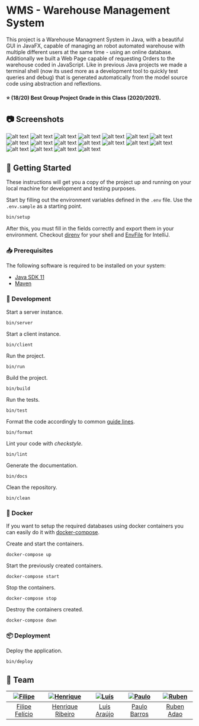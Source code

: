 [filipe]: https://github.com/feliciofilipe
[filipe-pic]: https://github.com/feliciofilipe.png?size=120
[luis]: https://github.com/LAraujo7
[luis-pic]: https://github.com/LAraujo7.png?size=120
[henrique]: https://github.com/henriq350
[henrique-pic]: https://github.com/henriq350.png?size=120
[paulo]: https://github.com/JohnBarros21
[paulo-pic]: https://github.com/JohnBarros21.png?size=120
[ruben]: https://github.com/rubenadao
[ruben-pic]: https://github.com/rubenadao.png?size=120

# WMS - Warehouse Management System

This project is a Warehouse Managment System in Java, with a beautiful GUI in JavaFX, capable of managing an robot automated warehouse with multiple different users at the same time - using an online database. Additionally we built a Web Page capable of requesting Orders to the warehouse coded in JavaScript. Like in previous Java projects we made a terminal shell (now its used more as a development tool to quickly test queries and debug) that is generated automatically from the model source code using abstraction and reflextions.

#### :star: (18/20) Best Group Project Grade in this Class (2020/2021).

## :camera: Screenshots

![alt text](https://github.com/feliciofilipe/university/raw/master/3rd/1st/DSS/wms/screenshots/0.png "Screenshot")
![alt text](https://github.com/feliciofilipe/university/raw/master/3rd/1st/DSS/wms/screenshots/1.png "Screenshot")
![alt text](https://github.com/feliciofilipe/university/raw/master/3rd/1st/DSS/wms/screenshots/2.png "Screenshot")
![alt text](https://github.com/feliciofilipe/university/raw/master/3rd/1st/DSS/wms/screenshots/3.png "Screenshot")
![alt text](https://github.com/feliciofilipe/university/raw/master/3rd/1st/DSS/wms/screenshots/4.png "Screenshot")
![alt text](https://github.com/feliciofilipe/university/raw/master/3rd/1st/DSS/wms/screenshots/5.png "Screenshot")
![alt text](https://github.com/feliciofilipe/university/raw/master/3rd/1st/DSS/wms/screenshots/6.png "Screenshot")
![alt text](https://github.com/feliciofilipe/university/raw/master/3rd/1st/DSS/wms/screenshots/7.png "Screenshot")
![alt text](https://github.com/feliciofilipe/university/raw/master/3rd/1st/DSS/wms/screenshots/8.png "Screenshot")
![alt text](https://github.com/feliciofilipe/university/raw/master/3rd/1st/DSS/wms/screenshots/9.png "Screenshot")
![alt text](https://github.com/feliciofilipe/university/raw/master/3rd/1st/DSS/wms/screenshots/10.png "Screenshot")
![alt text](https://github.com/feliciofilipe/university/raw/master/3rd/1st/DSS/wms/screenshots/12.png "Screenshot")
![alt text](https://github.com/feliciofilipe/university/raw/master/3rd/1st/DSS/wms/screenshots/13.png "Screenshot")
![alt text](https://github.com/feliciofilipe/university/raw/master/3rd/1st/DSS/wms/screenshots/14.png "Screenshot")
![alt text](https://github.com/feliciofilipe/university/raw/master/3rd/1st/DSS/wms/screenshots/15.png "Screenshot")
![alt text](https://github.com/feliciofilipe/university/raw/master/3rd/1st/DSS/wms/screenshots/16.PNG "Screenshot")
![alt text](https://github.com/feliciofilipe/university/raw/master/3rd/1st/DSS/wms/screenshots/17.png "Screenshot")
![alt text](https://github.com/feliciofilipe/university/raw/master/3rd/1st/DSS/wms/screenshots/18.png "Screenshot")



## :rocket: Getting Started

These instructions will get you a copy of the project up and running on your
local machine for development and testing purposes.

Start by filling out the environment variables defined in the `.env` file. Use
the `.env.sample` as a starting point.

```bash
bin/setup
```

After this, you must fill in the fields correctly and export them in your
environment. Checkout [direnv](https://direnv.net/) for your shell and
[EnvFile](https://github.com/Ashald/EnvFile) for IntelliJ.

### :inbox_tray: Prerequisites

The following software is required to be installed on your system:

- [Java SDK 11](https://openjdk.java.net/)
- [Maven](https://maven.apache.org/maven-features.html)

### :hammer: Development

Start a server instance.

```
bin/server
```

Start a client instance.

```
bin/client
```

Run the project.

```
bin/run
```

Build the project.

```
bin/build
```

Run the tests.

```
bin/test
```

Format the code accordingly to common [guide lines](https://github.com/google/google-java-format).

```
bin/format
```

Lint your code with _checkstyle_.

```
bin/lint
```

Generate the documentation.

```
bin/docs
```

Clean the repository.

```
bin/clean
```

### :whale: Docker

If you want to setup the required databases using docker containers you can
easily do it with [docker-compose](https://docs.docker.com/compose/install/).

Create and start the containers.

```
docker-compose up
```

Start the previously created containers.

```
docker-compose start
```

Stop the containers.

```
docker-compose stop
```

Destroy the containers created.

```
docker-compose down
```

### :package: Deployment

Deploy the application.

```
bin/deploy
```

## :busts_in_silhouette: Team

| [![Filipe][filipe-pic]][filipe] | [![Henrique][henrique]][henrique] | [![Luís][luis-pic]][luis] | [![Paulo][paulo]][paulo] | [![Ruben][ruben-pic]][ruben] | 
| :-----------------------: | :-----------------------------: | :--------------------------: | :--------------------------: | :--------------------------: |
|   [Filipe Felício][filipe]   |    [Henrique Ribeiro][henrique]     |    [Luís Araújo][luis]    |    [Paulo Barros][paulo]    |    [Ruben Adao][ruben]    |
